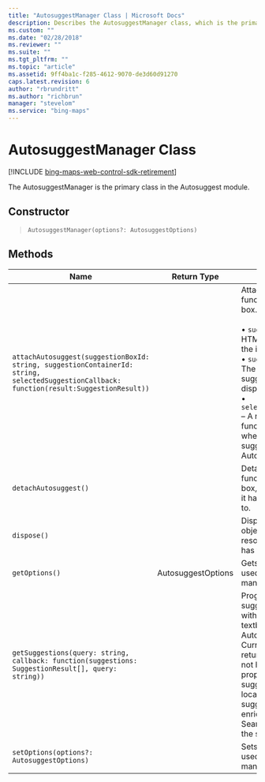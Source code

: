 ```yaml
---
title: "AutosuggestManager Class | Microsoft Docs"
description: Describes the AutosuggestManager class, which is the primary class in the Autosuggest module, and details its constructor and methods.
ms.custom: ""
ms.date: "02/28/2018"
ms.reviewer: ""
ms.suite: ""
ms.tgt_pltfrm: ""
ms.topic: "article"
ms.assetid: 9ff4ba1c-f285-4612-9070-de3d60d91270
caps.latest.revision: 6
author: "rbrundritt"
ms.author: "richbrun"
manager: "stevelom"
ms.service: "bing-maps"
---
```


# AutosuggestManager Class

[!INCLUDE [bing-maps-web-control-sdk-retirement](../../includes/bing-maps-web-control-sdk-retirement.md)]

The AutosuggestManager is the primary class in the Autosuggest module.

## Constructor

> `AutosuggestManager(options?: AutosuggestOptions)`

## Methods

Name                            | Return Type            | Description
------------------------------- | ---------------------- | -----------------
`attachAutosuggest(suggestionBoxId: string, suggestionContainerId: string, selectedSuggestionCallback: function(result:SuggestionResult))` | |  Attaches the Autosuggest functionality to an input box.<br/><br/> • `suggestionBoxId` – The HTML element identifier of the input box.<br/> • `suggestionContainerId` – The Id of container where suggestions will be displayed.<br/> • `selectedSuggestionCallback` – A reference to a callback function that will be called when a user selects a suggestion from the Autosuggest UI. 
`detachAutosuggest()`             |                        | Detaches the autosuggest functionality from the input box, freeing any resources it has or events it has tied to.
`dispose()`                       |                        | Disposes the Autosuggest object, freeing any resources it has or events it has tied to.
`getOptions()`                    | AutosuggestOptions	 | Gets the options currently used by the autosuggest manager.
`getSuggestions(query: string, callback: function(suggestions: SuggestionResult[], query: string))` | | Programmatically retrieves suggestions for queries without the need to attach a textbox to the AutosuggestManager. Currently the suggestions returned by this function do not have their bestView property set and address suggestions do not have location coordinates. These suggestions can easily be enriched by using the Search module to geocode the suggestion.
`setOptions(options?: AutosuggestOptions)`	 |           | Sets the options currently used by the autosuggest manager.
